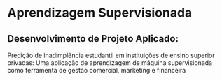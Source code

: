 # Aprendizagem Supervisionada
## Desenvolvimento de Projeto Aplicado:
Predição de inadimplência estudantil em instituições de ensino superior privadas: Uma aplicação de aprendizagem de máquina supervisionada como ferramenta de gestão comercial, marketing e financeira